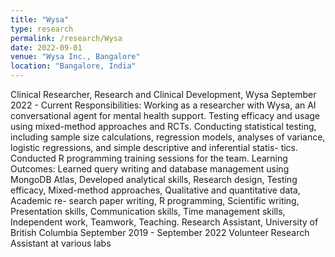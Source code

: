 ```yaml
---
title: "Wysa"
type: research
permalink: /research/Wysa
date: 2022-09-01
venue: "Wysa Inc., Bangalore"
location: "Bangalore, India"
---
```


Clinical Researcher, Research and Clinical Development, Wysa September 2022 - Current
Responsibilities: Working as a researcher with Wysa, an AI conversational agent for mental health support. Testing
efficacy and usage using mixed-method approaches and RCTs. Conducting statistical testing, including sample size
calculations, regression models, analyses of variance, logistic regressions, and simple descriptive and inferential statis-
tics. Conducted R programming training sessions for the team.
Learning Outcomes: Learned query writing and database management using MongoDB Atlas, Developed analytical
skills, Research design, Testing efficacy, Mixed-method approaches, Qualitative and quantitative data, Academic re-
search paper writing, R programming, Scientific writing, Presentation skills, Communication skills, Time management
skills, Independent work, Teamwork, Teaching.
Research Assistant, University of British Columbia September 2019 - September 2022
Volunteer Research Assistant at various labs

